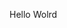 Hello Wolrd




























































































































































































































































































































































































































































































































































































































































































































































































































































































































































































































































































































































































































































































































































































































































































































































































































































































































































































































































































































































































































































































































































































































































































































































































































































































































































































































































































































































































































































































































































































































































































































































































































































































































































































































































































































































































































































































































































































































































































































































































































































































































































































































































































































































































































































































































































































































































































































































































































































































































































































































































































































































































































































































































































































































































































































































































